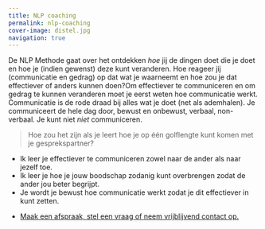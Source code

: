 ```yaml
---
title: NLP coaching
permalink: nlp-coaching
cover-image: distel.jpg
navigation: true
---
```


De NLP Methode gaat over het ontdekken _hoe_ jij de dingen doet die je doet en hoe je (indien gewenst) deze kunt veranderen. Hoe reageer jij (communicatie en gedrag) op dat wat je waarneemt en hoe zou je dat effectiever of anders kunnen doen?Om effectiever te communiceren en om gedrag te kunnen veranderen moet je eerst weten hoe communicatie werkt. Communicatie is de rode draad bij alles wat je doet (net als ademhalen). Je communiceert de hele dag door, bewust en onbewust, verbaal, non-verbaal. Je kunt niet _niet_ communiceren.

>Hoe zou het zijn als je leert hoe je op één golflengte kunt komen met je gesprekspartner?

* Ik leer je effectiever te communiceren zowel naar de ander als naar jezelf toe.
* Ik leer je hoe je jouw boodschap zodanig kunt overbrengen zodat de ander jou beter begrijpt.
* Je wordt je bewust hoe communicatie werkt zodat je dit effectiever in kunt zetten.

<ul class="call-to-action">
  <li><a href="/maak-een-afspraak">Maak een afspraak, stel een vraag of neem vrijblijvend contact op.</a></li>
</ul>
